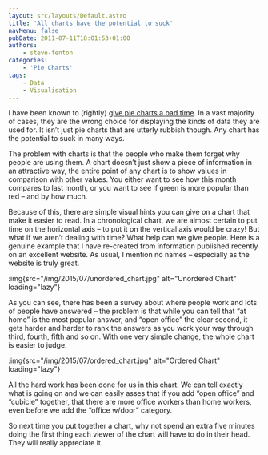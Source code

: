 ```yaml
---
layout: src/layouts/Default.astro
title: 'All charts have the potential to suck'
navMenu: false
pubDate: 2011-07-11T18:01:53+01:00
authors:
    - steve-fenton
categories:
    - 'Pie Charts'
tags:
    - Data
    - Visualisation
---
```


I have been known to (rightly) [give pie charts a bad time](/blog/2009/04/pie-charts-are-bad/). In a vast majority of cases, they are the wrong choice for displaying the kinds of data they are used for. It isn’t just pie charts that are utterly rubbish though. Any chart has the potential to suck in many ways.

The problem with charts is that the people who make them forget why people are using them. A chart doesn’t just show a piece of information in an attractive way, the entire point of any chart is to show values in comparison with other values. You either want to see how this month compares to last month, or you want to see if green is more popular than red – and by how much.

Because of this, there are simple visual hints you can give on a chart that make it easier to read. In a chronological chart, we are almost certain to put time on the horizontal axis – to put it on the vertical axis would be crazy! But what if we aren’t dealing with time? What help can we give people. Here is a genuine example that I have re-created from information published recently on an excellent website. As usual, I mention no names – especially as the website is truly great.

:img{src="/img/2015/07/unordered_chart.jpg" alt="Unordered Chart" loading="lazy"}

As you can see, there has been a survey about where people work and lots of people have answered – the problem is that while you can tell that “at home” is the most popular answer, and “open office” the clear second, it gets harder and harder to rank the answers as you work your way through third, fourth, fifth and so on. With one very simple change, the whole chart is easier to judge.

:img{src="/img/2015/07/ordered_chart.jpg" alt="Ordered Chart" loading="lazy"}

All the hard work has been done for us in this chart. We can tell exactly what is going on and we can easily asses that if you add “open office” and “cubicle” together, that there are more office workers than home workers, even before we add the “office w/door” category.

So next time you put together a chart, why not spend an extra five minutes doing the first thing each viewer of the chart will have to do in their head. They will really appreciate it.